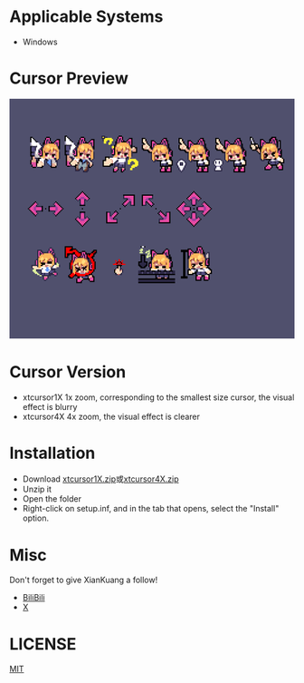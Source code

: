 # Applicable Systems
- Windows
# Cursor Preview
![image](Images/Preview.gif)
# Cursor Version
 - xtcursor1X
 1x zoom, corresponding to the smallest size cursor, the visual effect is blurry
- xtcursor4X
4x zoom, the visual effect is clearer
# Installation
- Download [xtcursor1X.zip](https://github.com/xiankuang/xkxkcursor/releases/latest/download/xtcursor1X.zip)或[xtcursor4X.zip](https://github.com/xiankuang/xkxkcursor/releases/latest/download/xtcursor4X.zip)
- Unzip it
- Open the folder
- Right-click on setup.inf, and in the tab that opens, select the "Install" option.
# Misc
Don't forget to give XianKuang a follow!
- [BiliBili](https://space.bilibili.com/400839602)
- [X](https://twitter.com/xiankuangxk)
# LICENSE
[MIT](LICENSE.txt)